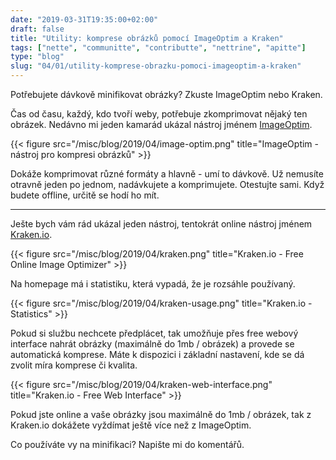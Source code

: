 ```yaml
---
date: "2019-03-31T19:35:00+02:00"
draft: false
title: "Utility: komprese obrázků pomocí ImageOptim a Kraken"
tags: ["nette", "communitte", "contributte", "nettrine", "apitte"]
type: "blog"
slug: "04/01/utility-komprese-obrazku-pomoci-imageoptim-a-kraken"
---
```


Potřebujete dávkově minifikovat obrázky? Zkuste ImageOptim nebo Kraken.

<!--more-->

Čas od času, každý, kdo tvoří weby, potřebuje zkomprimovat nějaký ten obrázek. Nedávno mi
jeden kamarád ukázal nástroj jménem [ImageOptim](https://imageoptim.com/).

{{< figure src="/misc/blog/2019/04/image-optim.png" title="ImageOptim - nástroj pro kompresi obrázků" >}}

Dokáže komprimovat různé formáty a hlavně - umí to dávkově. Už nemusíte otravně jeden po jednom, nadávkujete a komprimujete.
Otestujte sami. Když budete offline, určitě se hodí ho mít.

-----

Ješte bych vám rád ukázal jeden nástroj, tentokrát online nástroj jménem [Kraken.io](https://kraken.io/web-interface). 

{{< figure src="/misc/blog/2019/04/kraken.png" title="Kraken.io - Free Online Image Optimizer" >}}

Na homepage má i statistiku, která vypadá, že je rozsáhle používaný.

{{< figure src="/misc/blog/2019/04/kraken-usage.png" title="Kraken.io - Statistics" >}}

Pokud si službu nechcete předplácet, tak umožňuje přes free webový interface nahrát obrázky (maximálně do 1mb / obrázek) a provede se
automatická komprese. Máte k dispozici i základní nastavení, kde se dá zvolit míra komprese či kvalita.

{{< figure src="/misc/blog/2019/04/kraken-web-interface.png" title="Kraken.io - Free Web Interface" >}}

Pokud jste online a vaše obrázky jsou maximálně do 1mb / obrázek, tak z Kraken.io dokážete vyždímat ještě více
než z ImageOptim.

Co používáte vy na minifikaci? Napište mi do komentářů.
